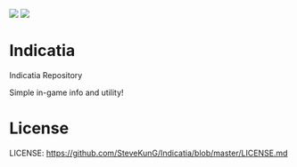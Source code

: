 [![](https://cf.way2muchnoise.eu/full_indicatia_downloads.svg)](https://minecraft.curseforge.com/projects/indicatia) [![](https://cf.way2muchnoise.eu/versions/Minecraft_indicatia_all.svg)](https://minecraft.curseforge.com/projects/indicatia)

Indicatia
==============
Indicatia Repository

Simple in-game info and utility!

License
==============
LICENSE: https://github.com/SteveKunG/Indicatia/blob/master/LICENSE.md
